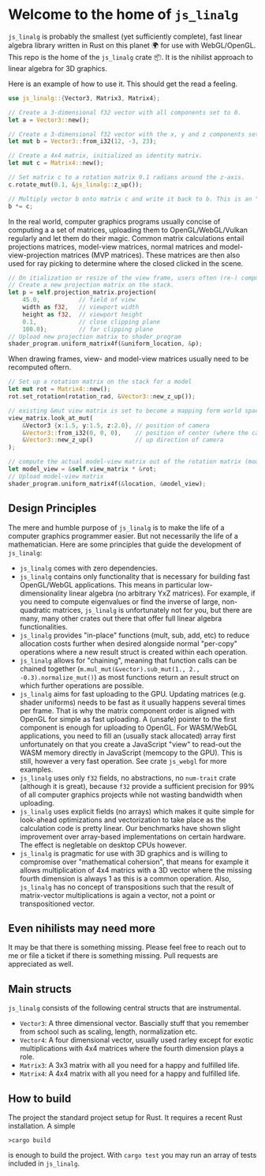 # Welcome to the home of `js_linalg` 
`js_linalg` is probably the smallest (yet sufficiently complete), fast linear algebra library written in Rust on this planet :earth_africa:
for use with WebGL/OpenGL. This repo is the home of the `js_linalg` crate :package:. It is the nihilist approach to linear algebra for 3D graphics. 

Here is an example of how to use it. This should get the read a feeling.
```Rust
use js_linalg::{Vector3, Matrix3, Matrix4};

// Create a 3-dimensional f32 vector with all components set to 0.
let a = Vector3::new();

// Create a 3-dimensional f32 vector with the x, y and z components set to 12, -3 and 23 respectively.
let mut b = Vector3::from_i32(12, -3, 23);

// Create a 4x4 matrix, initialized as identity matrix.
let mut c = Matrix4::new();

// Set matrix c to a rotation matrix 0.1 radians around the z-axis.
c.rotate_mut(0.1, &js_linalg::z_up());

// Multiply vector b onto matrix c and write it back to b. This is an "in-place" operation.
b *= c;

```
In the real world, computer graphics programs usually concise of computing a a set of matrices, uploading them to OpenGL/WebGL/Vulkan regularly and let them do their magic. 
Common matrix calculations entail projections matrices, model-view matrices, normal matrices and model-view-projection matrices (MVP matrices). 
These matrices are then also used for ray picking to determine where the closed clicked in the scene.
```Rust
// On itialization or resize of the view frame, users often (re-) compute the projection matrix.
// Create a new projection matrix on the stack.
let p = self.projection_matrix.projection(
    45.0,           // field of view
    width as f32,   // viewport width
    height as f32,  // viewport height
    0.1,            // close clipping plane 
    100.0);         // far clipping plane
// Upload new projection matrix to shader program
shader_program.uniform_matrix4f(&uniform_location, &p);

```
When drawing frames, view- and model-view matrices usually need to be recomputed oftern.
```Rust
// Set up a rotation matrix on the stack for a model
let mut rot = Matrix4::new();
rot.set_rotation(rotation_rad, &Vector3::new_z_up());

// existing &mut view matrix is set to become a mapping form world space to camera space.
view_matrix.look_at_mut(
    &Vector3 {x:1.5, y:1.5, z:2.0}, // position of camera
    &Vector3::from_i32(0, 0, 0),    // position of center (where the camera looks at)
    &Vector3::new_z_up()            // up direction of camera
);

// compute the actual model-view matrix out of the rotation matrix (model) and camera (view) matrix
let model_view = &self.view_matrix * &rot;
// Upload model-view matrix
shader_program.uniform_matrix4f(&location, &model_view);

```

## Design Principles
The mere and humble purpose of `js_linalg` is to make the life of a computer graphics programmer easier.
But not necessarily the life of a mathematician. Here are some principles that guide the development of `js_linalg`:
- `js_linalg` comes with zero dependencies.
- `js_linalg` contains only functionality that is necessary for building fast OpenGL/WebGL applications. This means in particular low-dimensionality linear algebra (no arbitrary YxZ matrices). For example, if you need to compute eigenvalues or find the inverse of large, non-quadratic matrices, `js_linalg` is unfortunately not for you, but there are many, many other crates out there that offer full linear algebra functionalities.
- `js_linalg` provides "in-place" functions (mult, sub, add, etc) to reduce allocation costs further when desired alongside normal "per-copy" operations where a new result struct is created within each operation.
- `js_linalg` allows for "chaining", meaning that function calls can be chained together (`m.mul_mut(&vector).sub_mut(1., 2., -0.3).normalize_mut()`) as most functions return an result struct on which further operations are possible.
- `js_linalg` aims for fast uploading to the GPU. Updating matrices (e.g. shader uniforms) needs to be fast as it usually happens several times per frame. That is why the matrix component 
order is aligned with OpenGL for simple as fast uploading. A (unsafe) pointer to the first component is enough for uploading to OpenGL. For WASM/WebGL applications, you need to fill
an (usually stack allocated) array first unfortunately on that you create a JavaScript "view" to read-out the WASM memory directly in JavaScript (memcopy to the GPU). This is still, however a very fast operation. See crate `js_webgl` for more examples.
- `js_linalg` uses only `f32` fields, no abstractions, no `num-trait` crate (although it is great), because `f32` provide a sufficient precision for 99% of all computer graphics projects while not wasting bandwidth when uploading.
- `js_linalg` uses explicit fields (no arrays) which makes it quite simple for look-ahead optimizations and vectorization to take place as the calculation code is pretty linear. Our benchmarks have shown slight improvement over array-based implementations on certain hardware. The effect is negletable on desktop CPUs however.
- `js_linalg` is pragmatic for use with 3D graphics and is willing to compromise over "mathematical cohersion", that means for example it allows multiplication of 4x4 matrics with a 3D vector where the missing fourth dimension is always 1 as this is a common operation. Also, `js_linalg` has no concept of transpositions such that the result of matrix-vector multiplications is again a vector, not a point or transpositioned vector.

## Even nihilists may need more
It may be that there is something missing. Please feel free to reach out to me or file a ticket if there is something missing. Pull requests are appreciated as well.

## Main structs
`js_linalg` consists of the following central structs that are instrumental.
- `Vector3`: A three dimensional vector. Bascially stuff that you remember from school such as scaling, length, normalization etc.
- `Vector4`: A four dimensional vector, usually used rarley except for exotic multiplications with 4x4 matrices where the fourth dimension plays a role.
- `Matrix3`: A 3x3 matrix with all you need for a happy and fulfilled life.
- `Matrix4`: A 4x4 matrix with all you need for a happy and fulfilled life.

## How to build
The project the standard project setup for Rust. It requires a recent Rust installation. A simple
```
>cargo build
```
is enough to build the project. With `cargo test` you may run an array of tests included in `js_linalg`.
